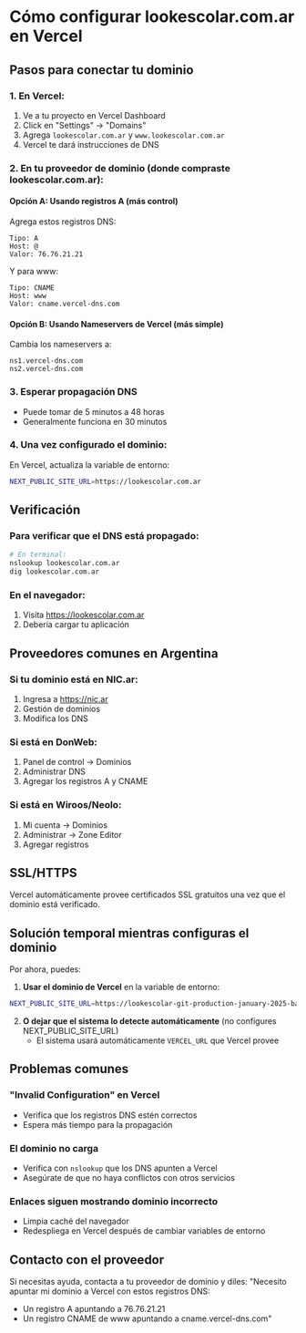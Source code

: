 # Cómo configurar lookescolar.com.ar en Vercel

## Pasos para conectar tu dominio

### 1. En Vercel:
1. Ve a tu proyecto en Vercel Dashboard
2. Click en "Settings" → "Domains"
3. Agrega `lookescolar.com.ar` y `www.lookescolar.com.ar`
4. Vercel te dará instrucciones de DNS

### 2. En tu proveedor de dominio (donde compraste lookescolar.com.ar):

#### Opción A: Usando registros A (más control)
Agrega estos registros DNS:
```
Tipo: A
Host: @
Valor: 76.76.21.21
```

Y para www:
```
Tipo: CNAME
Host: www
Valor: cname.vercel-dns.com
```

#### Opción B: Usando Nameservers de Vercel (más simple)
Cambia los nameservers a:
```
ns1.vercel-dns.com
ns2.vercel-dns.com
```

### 3. Esperar propagación DNS
- Puede tomar de 5 minutos a 48 horas
- Generalmente funciona en 30 minutos

### 4. Una vez configurado el dominio:

En Vercel, actualiza la variable de entorno:
```bash
NEXT_PUBLIC_SITE_URL=https://lookescolar.com.ar
```

## Verificación

### Para verificar que el DNS está propagado:
```bash
# En terminal:
nslookup lookescolar.com.ar
dig lookescolar.com.ar
```

### En el navegador:
1. Visita https://lookescolar.com.ar
2. Debería cargar tu aplicación

## Proveedores comunes en Argentina

### Si tu dominio está en NIC.ar:
1. Ingresa a https://nic.ar
2. Gestión de dominios
3. Modifica los DNS

### Si está en DonWeb:
1. Panel de control → Dominios
2. Administrar DNS
3. Agregar los registros A y CNAME

### Si está en Wiroos/Neolo:
1. Mi cuenta → Dominios
2. Administrar → Zone Editor
3. Agregar registros

## SSL/HTTPS
Vercel automáticamente provee certificados SSL gratuitos una vez que el dominio está verificado.

## Solución temporal mientras configuras el dominio

Por ahora, puedes:

1. **Usar el dominio de Vercel** en la variable de entorno:
```bash
NEXT_PUBLIC_SITE_URL=https://lookescolar-git-production-january-2025-baloskys-projects.vercel.app
```

2. **O dejar que el sistema lo detecte automáticamente** (no configures NEXT_PUBLIC_SITE_URL)
   - El sistema usará automáticamente `VERCEL_URL` que Vercel provee

## Problemas comunes

### "Invalid Configuration" en Vercel
- Verifica que los registros DNS estén correctos
- Espera más tiempo para la propagación

### El dominio no carga
- Verifica con `nslookup` que los DNS apunten a Vercel
- Asegúrate de que no haya conflictos con otros servicios

### Enlaces siguen mostrando dominio incorrecto
- Limpia caché del navegador
- Redespliega en Vercel después de cambiar variables de entorno

## Contacto con el proveedor

Si necesitas ayuda, contacta a tu proveedor de dominio y diles:
"Necesito apuntar mi dominio a Vercel con estos registros DNS:
- Un registro A apuntando a 76.76.21.21
- Un registro CNAME de www apuntando a cname.vercel-dns.com"